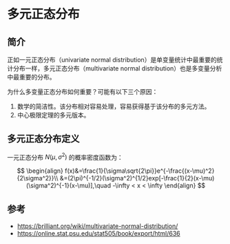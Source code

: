 # 多元正态分布

## 简介

正如一元正态分布（univariate normal distribution）是单变量统计中最重要的统计分布一样，多元正态分布（multivariate normal distribution）也是多变量分析中最重要的分布。

为什么多变量正态分布如何重要？可能有以下三个原因：

1. 数学的简洁性。该分布相对容易处理，容易获得基于该分布的多元方法。
2. 中心极限定理的多元版本。

## 多元正态分布定义

一元正态分布 $N(\mu,\sigma^2)$ 的概率密度函数为：

$$
\begin{align}
f(x)&=\frac{1}{\sigma\sqrt{2\pi}}e^{-\frac{(x-\mu)^2}{2\sigma^2}}\\
&=(2\pi)^{-1/2}(\sigma^2)^{1/2}exp[-\frac{1}{2}(x-\mu)(\sigma^2)^{-1}(x-\mu)],\quad -\infty < x < \infty
\end{align}
$$


## 参考

- https://brilliant.org/wiki/multivariate-normal-distribution/
- https://online.stat.psu.edu/stat505/book/export/html/636